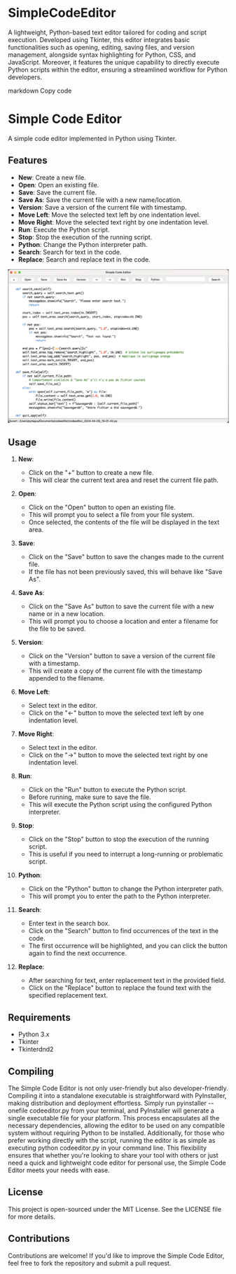 # SimpleCodeEditor
A lightweight, Python-based text editor tailored for coding and script execution. Developed using Tkinter, this editor integrates basic functionalities such as opening, editing, saving files, and version management, alongside syntax highlighting for Python, CSS, and JavaScript. Moreover, it features the unique capability to directly execute Python scripts within the editor, ensuring a streamlined workflow for Python developers.


markdown
Copy code
# Simple Code Editor

A simple code editor implemented in Python using Tkinter.

## Features

- **New**: Create a new file.
- **Open**: Open an existing file.
- **Save**: Save the current file.
- **Save As**: Save the current file with a new name/location.
- **Version**: Save a version of the current file with timestamp.
- **Move Left**: Move the selected text left by one indentation level.
- **Move Right**: Move the selected text right by one indentation level.
- **Run**: Execute the Python script.
- **Stop**: Stop the execution of the running script.
- **Python**: Change the Python interpreter path.
- **Search**: Search for text in the code.
- **Replace**: Search and replace text in the code.

![SimpleCodeEditorPicture](SimpleCodeEditor.png)

## Usage

1. **New**:
   - Click on the "+" button to create a new file.
   - This will clear the current text area and reset the current file path.

2. **Open**:
   - Click on the "Open" button to open an existing file.
   - This will prompt you to select a file from your file system.
   - Once selected, the contents of the file will be displayed in the text area.

3. **Save**:
   - Click on the "Save" button to save the changes made to the current file.
   - If the file has not been previously saved, this will behave like "Save As".

4. **Save As**:
   - Click on the "Save As" button to save the current file with a new name or in a new location.
   - This will prompt you to choose a location and enter a filename for the file to be saved.

5. **Version**:
   - Click on the "Version" button to save a version of the current file with a timestamp.
   - This will create a copy of the current file with the timestamp appended to the filename.

6. **Move Left**:
   - Select text in the editor.
   - Click on the "<-" button to move the selected text left by one indentation level.

7. **Move Right**:
   - Select text in the editor.
   - Click on the "->" button to move the selected text right by one indentation level.

8. **Run**:
   - Click on the "Run" button to execute the Python script.
   - Before running, make sure to save the file.
   - This will execute the Python script using the configured Python interpreter.

9. **Stop**:
   - Click on the "Stop" button to stop the execution of the running script.
   - This is useful if you need to interrupt a long-running or problematic script.

10. **Python**:
    - Click on the "Python" button to change the Python interpreter path.
    - This will prompt you to enter the path to the Python interpreter.

11. **Search**:
    - Enter text in the search box.
    - Click on the "Search" button to find occurrences of the text in the code.
    - The first occurrence will be highlighted, and you can click the button again to find the next occurrence.

12. **Replace**:
    - After searching for text, enter replacement text in the provided field.
    - Click on the "Replace" button to replace the found text with the specified replacement text.

## Requirements

- Python 3.x
- Tkinter
- Tkinterdnd2

## Compiling
The Simple Code Editor is not only user-friendly but also developer-friendly. Compiling it into a standalone executable is straightforward with PyInstaller, making distribution and deployment effortless. Simply run pyinstaller --onefile codeeditor.py from your terminal, and PyInstaller will generate a single executable file for your platform. This process encapsulates all the necessary dependencies, allowing the editor to be used on any compatible system without requiring Python to be installed. Additionally, for those who prefer working directly with the script, running the editor is as simple as executing python codeeditor.py in your command line. This flexibility ensures that whether you're looking to share your tool with others or just need a quick and lightweight code editor for personal use, the Simple Code Editor meets your needs with ease.

## License
This project is open-sourced under the MIT License. See the LICENSE file for more details.

## Contributions
Contributions are welcome! If you'd like to improve the Simple Code Editor, feel free to fork the repository and submit a pull request.
